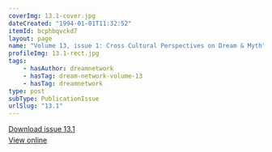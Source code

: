 ```yaml
---
coverImg: 13.1-cover.jpg
dateCreated: "1994-01-01T11:32:52"
itemId: bcphbqvckd7
layout: page
name: "Volume 13, issue 1: Cross Cultural Perspectives on Dream & Myth"
profileImg: 13.1-rect.jpg
tags:
    - hasAuthor: dreamnetwork
    - hasTag: dream-network-volume-13
    - hasTag: dreamnetwork
type: post
subType: PublicationIssue
urlSlug: "13.1"
---
```


<p style="margin-block-end: 5px; margin-block-start: 5px;"><a href="../files/pdfs/Volume_13/13.1-Dream-Network_Volume-13_No-1.pdf" download="">Download issue 13.1</a></p><p style="margin-block-end: 5px; margin-block-start: 5px;"><a href="../files/pdfs/Volume_13/13.1-Dream-Network_Volume-13_No-1.pdf">View online</a></p>
